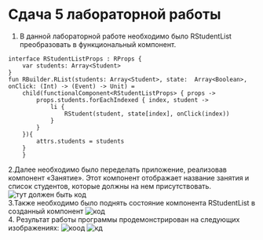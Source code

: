 # Сдача 5 лабораторной работы
1. В данной лабораторной работе необходимо было RStudentList преобразовать в функциональный компонент.

```
interface RStudentListProps : RProps {
    var students: Array<Student>
}
fun RBuilder.RList(students: Array<Student>, state:  Array<Boolean>, onClick: (Int) -> (Event) -> Unit) =
    child(functionalComponent<RStudentListProps> { props ->
        props.students.forEachIndexed { index, student ->
            li {
                RStudent(student, state[index], onClick(index))
            }
        }
    }){
        attrs.students = students
    }
    }
```
2.Далее необходимо было переделать приложение, реализовав компонент «Занятие». Этот компонент отображает название занятия и список студентов, которые должны на нем присутствовать.<br>
![тут должен быть код](https://sun4-17.userapi.com/FsG3i8BkS-hBq0at2k-v9Y9lMCg_YbYfuJ9lGw/DbkrXEdUhz0.jpg) <br>
3.Также необходимо было  поднять состояние компонента RStudentList в созданный компонент 
![код](https://sun4-10.userapi.com/u9B-PMwOog1LibT8z7MBbO-_9uPpoPaWIZAXSQ/Vck71hfTToo.jpg) <br>
4. Результат работы программы продемонстрирован на следующих изображениях: 
![коод](https://sun4-16.userapi.com/qAYQyKd7GjD50l9fZf6FHZNmOsTtx-l1E7jmpA/fVb8HX9i7U8.jpg)
![кд](https://sun4-16.userapi.com/aENpRpAf-4Ni6Af5DEjO7ojWaz_pg58RB20X6A/aAEEmcC36ec.jpg)

